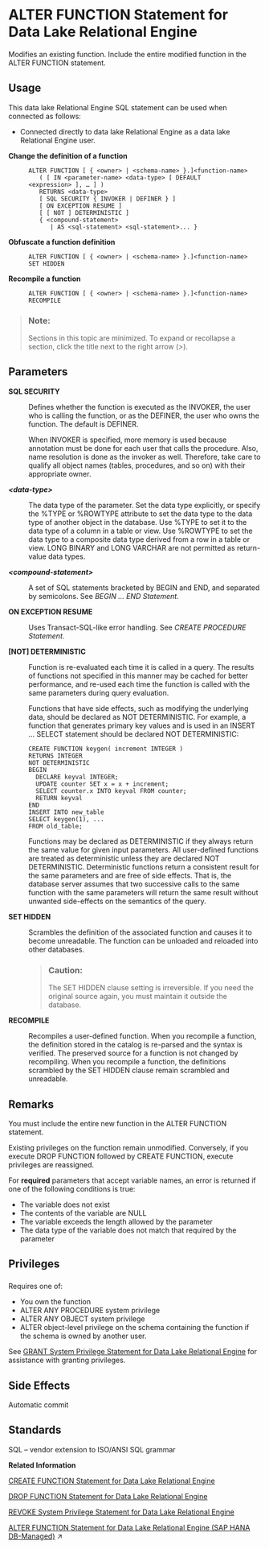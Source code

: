 <!-- loioa61280af84f21015a184bc25f16886f8 -->

# ALTER FUNCTION Statement for Data Lake Relational Engine

Modifies an existing function. Include the entire modified function in the ALTER FUNCTION statement.



<a name="loioa61280af84f21015a184bc25f16886f8__section_azh_5fj_znb"/>

## Usage

This data lake Relational Engine SQL statement can be used when connected as follows:

-   Connected directly to data lake Relational Engine as a data lake Relational Engine user.




<dl>
<dt><b>

Change the definition of a function

</b></dt>
<dd>

```
ALTER FUNCTION [ { <owner> | <schema-name> }.]<function-name> 
   ( [ IN <parameter-name> <data-type> [ DEFAULT <expression> ], … ] )
   RETURNS <data-type> 
   [ SQL SECURITY { INVOKER | DEFINER } ]
   [ ON EXCEPTION RESUME ]
   [ [ NOT ] DETERMINISTIC ]
   { <compound-statement> 
      | AS <sql-statement> <sql-statement>... }

```



</dd><dt><b>

Obfuscate a function definition

</b></dt>
<dd>

```
ALTER FUNCTION [ { <owner> | <schema-name> }.]<function-name> 
SET HIDDEN
```



</dd><dt><b>

Recompile a function

</b></dt>
<dd>

```
ALTER FUNCTION [ { <owner> | <schema-name> }.]<function-name>
RECOMPILE
```



</dd>
</dl>



> ### Note:  
> Sections in this topic are minimized. To expand or recollapse a section, click the title next to the right arrow \(*\>*\).



<a name="loioa61280af84f21015a184bc25f16886f8__alter_function_parameters1"/>

## Parameters


<dl>
<dt><b>

SQL SECURITY

</b></dt>
<dd>

Defines whether the function is executed as the INVOKER, the user who is calling the function, or as the DEFINER, the user who owns the function. The default is DEFINER.

When INVOKER is specified, more memory is used because annotation must be done for each user that calls the procedure. Also, name resolution is done as the invoker as well. Therefore, take care to qualify all object names \(tables, procedures, and so on\) with their appropriate owner.



</dd><dt><b>

*<data-type\>*

</b></dt>
<dd>

The data type of the parameter. Set the data type explicitly, or specify the %TYPE or %ROWTYPE attribute to set the data type to the data type of another object in the database. Use %TYPE to set it to the data type of a column in a table or view. Use %ROWTYPE to set the data type to a composite data type derived from a row in a table or view. LONG BINARY and LONG VARCHAR are not permitted as return-value data types.



</dd><dt><b>

*<compound-statement\>*

</b></dt>
<dd>

A set of SQL statements bracketed by BEGIN and END, and separated by semicolons. See *BEGIN … END Statement*.



</dd><dt><b>

ON EXCEPTION RESUME

</b></dt>
<dd>

Uses Transact-SQL-like error handling. See *CREATE PROCEDURE Statement*.



</dd><dt><b>

\[NOT\] DETERMINISTIC

</b></dt>
<dd>

Function is re-evaluated each time it is called in a query. The results of functions not specified in this manner may be cached for better performance, and re-used each time the function is called with the same parameters during query evaluation.

Functions that have side effects, such as modifying the underlying data, should be declared as NOT DETERMINISTIC. For example, a function that generates primary key values and is used in an INSERT … SELECT statement should be declared NOT DETERMINISTIC:

```
CREATE FUNCTION keygen( increment INTEGER ) 
RETURNS INTEGER 
NOT DETERMINISTIC 
BEGIN   
  DECLARE keyval INTEGER;  
  UPDATE counter SET x = x + increment;  
  SELECT counter.x INTO keyval FROM counter;   
  RETURN keyval 
END 
INSERT INTO new_table 
SELECT keygen(1), ... 
FROM old_table;
```

Functions may be declared as DETERMINISTIC if they always return the same value for given input parameters. All user-defined functions are treated as deterministic unless they are declared NOT DETERMINISTIC. Deterministic functions return a consistent result for the same parameters and are free of side effects. That is, the database server assumes that two successive calls to the same function with the same parameters will return the same result without unwanted side-effects on the semantics of the query.



</dd><dt><b>

SET HIDDEN

</b></dt>
<dd>

Scrambles the definition of the associated function and causes it to become unreadable. The function can be unloaded and reloaded into other databases.

> ### Caution:  
> The SET HIDDEN clause setting is irreversible. If you need the original source again, you must maintain it outside the database.



</dd><dt><b>

RECOMPILE

</b></dt>
<dd>

Recompiles a user-defined function. When you recompile a function, the definition stored in the catalog is re-parsed and the syntax is verified. The preserved source for a function is not changed by recompiling. When you recompile a function, the definitions scrambled by the SET HIDDEN clause remain scrambled and unreadable.



</dd>
</dl>



<a name="loioa61280af84f21015a184bc25f16886f8__alter_function_remarks1"/>

## Remarks

You must include the entire new function in the ALTER FUNCTION statement.

Existing privileges on the function remain unmodified. Conversely, if you execute DROP FUNCTION followed by CREATE FUNCTION, execute privileges are reassigned.

For **required** parameters that accept variable names, an error is returned if one of the following conditions is true:

-   The variable does not exist
-   The contents of the variable are NULL
-   The variable exceeds the length allowed by the parameter
-   The data type of the variable does not match that required by the parameter



<a name="loioa61280af84f21015a184bc25f16886f8__alter_function_privilege1"/>

## Privileges



### 

Requires one of:

-   You own the function
-   ALTER ANY PROCEDURE system privilege
-   ALTER ANY OBJECT system privilege
-   ALTER object-level privilege on the schema containing the function if the schema is owned by another user.

See [GRANT System Privilege Statement for Data Lake Relational Engine](grant-system-privilege-statement-for-data-lake-relational-engine-a3dfcb0.md) for assistance with granting privileges.



<a name="loioa61280af84f21015a184bc25f16886f8__alter_function_sideeffects1"/>

## Side Effects

Automatic commit



<a name="loioa61280af84f21015a184bc25f16886f8__alter_function_standards1"/>

## Standards

SQL – vendor extension to ISO/ANSI SQL grammar

**Related Information**  


[CREATE FUNCTION Statement for Data Lake Relational Engine](create-function-statement-for-data-lake-relational-engine-a61796c.md "Creates a user-defined function in the database. A function can be created for another user by specifying an owner name. Subject to permissions, a user-defined function can be used in exactly the same way as other non-aggregate functions.")

[DROP FUNCTION Statement for Data Lake Relational Engine](drop-function-statement-for-data-lake-relational-engine-d42de2d.md "Removes a user-defined function from the database.")

[REVOKE System Privilege Statement for Data Lake Relational Engine](revoke-system-privilege-statement-for-data-lake-relational-engine-a3eadda.md "Removes specific system privileges from specific users and the right to administer the privilege.")

[ALTER FUNCTION Statement for Data Lake Relational Engine (SAP HANA DB-Managed)](https://help.sap.com/viewer/a898e08b84f21015969fa437e89860c8/2024_3_QRC/en-US/3d7a54b993a74668b60ab048e299fbec.html "Modifies an existing function. Include the entire modified function in the ALTER FUNCTION statement.") :arrow_upper_right:

